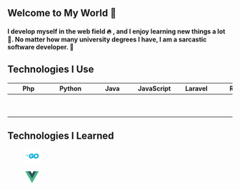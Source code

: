 ## Welcome to My World &#128075;

#### I develop myself in the web field &#128293; , and I enjoy learning new things a lot &#128170;. No matter how many university degrees I have, I am a sarcastic software developer. &#128175;

## Technologies I Use

| Php | Python | Java | JavaScript | Laravel | React | Symfony | Angular | 
| ----------- | ----------- | ---- | ---- | ---- | ---- | ---- | ----
| <figure><img src="images\php-svgrepo-com.svg"></figure> | <figure><img src="images\logo-python-svgrepo-com.svg"></figure> | <figure><img src="images\java-svgrepo-com.svg"></figure> | <figure><img src="images\js-svgrepo-com.svg"></figure> | <figure><img src="images\laravel-svgrepo-com.svg"></figure> | <figure><img src="images\react-svgrepo-com.svg"></figure> | <figure><img src="images\symfony-svgrepo-com.svg"></figure> | <figure><img src="images\angular-svgrepo-com.svg"></figure> |

## Technologies I Learned

<figure><img src="images\go-svgrepo-com.svg"></figure>  <figure><img src="images\vue-9-logo-svgrepo-com.svg"></figure> 











